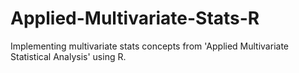 # Applied-Multivariate-Stats-R
Implementing multivariate stats concepts from 'Applied Multivariate Statistical Analysis' using R.
